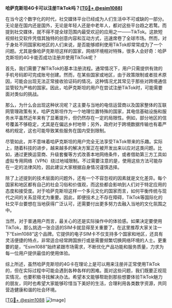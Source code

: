 **哈萨克斯坦4G卡可以注册TikTok吗？[[TG💪+ @esim1088](https://t.me/s/esim1088)]**

在当今这个数字化的时代，社交媒体平台已经成为人们生活中不可或缺的一部分。无论是在国内还是国外，无论是年轻人还是中老年人，都对这些平台趋之若鹜。而提到社交媒体，就不得不提全球范围内最受欢迎的应用之一——TikTok。这款短视频社交软件凭借其独特的创意内容和互动方式，迅速席卷了全球市场。然而，对于身处不同国家和地区的人们来说，是否能够顺利使用TikTok却常常成为了一个问题。尤其是像哈萨克斯坦这样的国家，网络环境相对特殊，很多人会好奇：哈萨克斯坦的4G卡能否成功注册并使用TikTok呢？

首先，我们需要了解TikTok的基本注册流程。通常情况下，用户只需提供有效的手机号码即可完成账号创建。然而，在某些国家或地区，由于政策限制或者技术原因，可能会出现无法正常接收验证码的情况。这种情况尤其常见于那些对跨境通信监管较为严格的国家。因此，哈萨克斯坦的用户在尝试注册TikTok时，可能需要面对类似的挑战。

那么，为什么会出现这种状况呢？这主要与当地的电信运营商以及国家整体的互联网管理政策有关。哈萨克斯坦作为一个地理位置特殊的国家，其电信基础设施和服务水平虽然近年来有了显著提升，但仍然存在一定的局限性。例如，部分地区的信号覆盖不够稳定，尤其是在偏远乡村地带；另外，政府对于跨境数据传输也有着严格的规定，这也可能导致某些服务在国内受到限制。

尽管如此，并不意味着哈萨克斯坦的用户完全无法享受TikTok带来的乐趣。实际上，随着科技的进步，越来越多的解决方案正在被开发出来以应对这类问题。比如，通过更换运营商、升级套餐等方式改善本地网络条件，或者借助第三方工具如虚拟专用网络（VPN）绕过地域限制。不过需要注意的是，使用这些方法可能存在一定的法律风险，因此建议大家根据自身情况谨慎选择。

除了上述提到的技术层面的问题外，还有一个不容忽视的因素就是文化差异。每个国家和地区都有自己的社会习俗和价值观，而这些都会影响到人们对于特定应用的态度和接受度。对于哈萨克斯坦这样一个多元文化的国家而言，如何平衡传统与现代之间的关系显得尤为重要。因此，即便技术上不存在障碍，TikTok等国际化的社交平台要想在当地获得广泛认可，还需要付出更多努力去融入当地的文化氛围之中。

当然，对于普通用户而言，最关心的还是实际操作中的体验感。如果决定要使用TikTok，那么挑选一张合适的SIM卡就显得至关重要了。在这里推荐大家关注一下“Esim1088”这个品牌。它提供的电子SIM卡不仅支持多个国家和地区，还具有灵活便捷的特点，非常适合经常跨国旅行或是需要频繁切换网络环境的人士。更重要的是，“Esim1088”始终紧跟市场需求，不断优化产品功能和服务质量，力求为每一位用户提供最佳的使用体验。

综上所述，虽然哈萨克斯坦的4G卡在理论上是可以用来注册并正常使用TikTok的，但在实际过程中可能会遇到各种各样的困难。面对这些问题，我们既要正视现实情况，也要积极寻找解决办法。希望本文能够帮助到那些想要体验TikTok魅力的朋友，同时也希望大家能够珍惜当下美好的生活，合理利用各类数字资源，共同营造健康和谐的社会环境。

[[TG💪+ @esim1088](https://t.me/s/esim1088) ![Image](https://i.postimg.cc/4NQfJmqS/Snipaste-2025-05-13-00-14-12.png)]